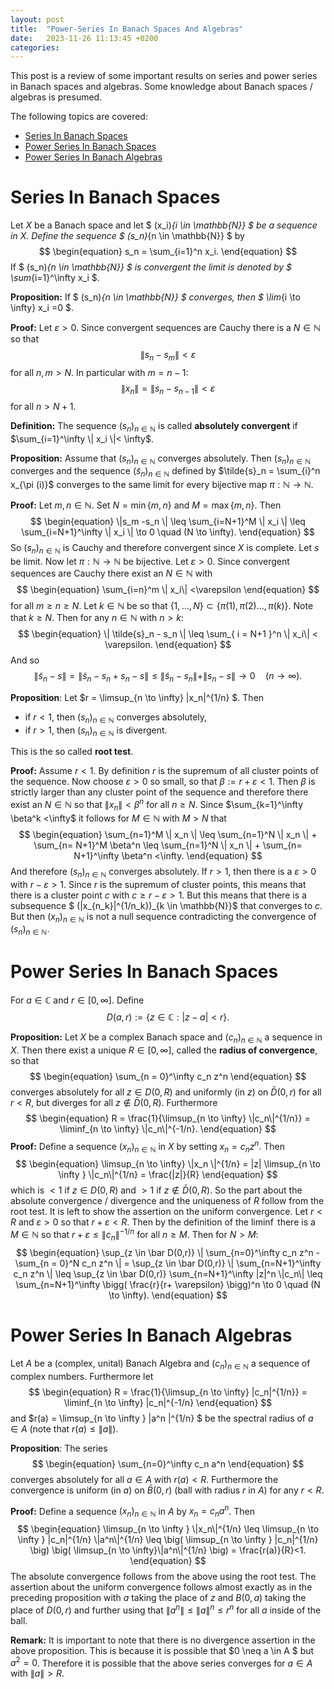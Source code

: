 ```yaml
---
layout: post
title:  "Power-Series In Banach Spaces And Algebras"
date:   2023-11-26 11:13:45 +0200
categories:
---
```


This post is a review of some important results on series and power series in Banach spaces and algebras.
Some knowledge about Banach spaces / algebras is presumed.

The following topics are covered:

- [Series In Banach Spaces](#series-in-banach-spaces)
- [Power Series In Banach Spaces ](#power-series-in-banach-spaces)
- [Power Series In Banach Algebras](#power-series-in-banach-algebras)

# Series In Banach Spaces

Let $X$ be a Banach space and let $ (x_i)_{i \in \mathbb{N}} $ be a sequence in $X$.
Define the sequence $ (s_n)_{n \in \mathbb{N}} $ by
$$
\begin{equation}
 s_n = \sum_{i=1}^n  x_i.
\end{equation}
 $$
If $ (s_n)_{n \in \mathbb{N}} $ is convergent the limit is denoted by $ \sum_{i=1}^\infty x_i $.

**Proposition:**
If $ (s_n)_{n \in \mathbb{N}} $ converges, then $ \lim_{i \to \infty} x_i =0 $.

**Proof:** 
Let $\varepsilon >0$.
Since convergent sequences are Cauchy there is a $N \in \mathbb{N}$ so that 
$$
\begin{equation}
 \| s_n - s_m \| < \varepsilon
\end{equation}
$$
for all $n,m >N$.
In particular with $m = n-1$: 
$$
\begin{equation}
\| x_n \| = \| s_n -s_{n-1} \| < \varepsilon
\end{equation}
$$
for all $n > N+1$.

**Definition:**
The sequence $(s_n)_{n \in \mathbb{N}}$ is called **absolutely convergent** if $\sum_{i=1}^\infty \| x_i \|< \infty$.

**Proposition:** Assume that  $(s_n)_{n \in \mathbb{N}}$ converges absolutely. Then $(s_n)_{n \in \mathbb{N}}$ converges and the sequence $(\tilde{s}_n)_{n \in \mathbb{N}}$
defined by $\tilde{s}_n = \sum_{i}^n x_{\pi (i)}$ 
 converges to the same limit for every bijective map $\pi : \mathbb{N} \to \mathbb{N}$.

**Proof:** 
Let $m,n \in \mathbb{N}$.
Set $N = \min \{m,n\}$ and $M = \max \{m,n \}$. Then
$$
\begin{equation}
\|s_m -s_n \| \leq \sum_{i=N+1}^M \| x_i \| \leq \sum_{i=N+1}^\infty \| x_i \|  \to 0 \quad  (N \to \infty).
\end{equation}
$$
So $(s_n)_{n \in \mathbb{N}}$ is Cauchy and therefore convergent since $X$ is complete. Let $s$ be limit. 
Now let $\pi : \mathbb{N} \to \mathbb{N}$ be bijective. Let $\varepsilon >0$. Since convergent sequences are Cauchy there exist an $N \in \mathbb{N}$
with 
$$
\begin{equation}
\sum_{i=n}^m \| x_i\| <\varepsilon
\end{equation}
$$
for all $m\geq n \geq N$.
Let $k \in \mathbb{N}$ be so that $\{1, \dots, N\} \subset \{ \pi(1), \pi(2) \dots, \pi(k) \}$. Note that $k\geq N$.
Then for any $n \in \mathbb{N}$ with $n>k$:
$$
\begin{equation}
\|  \tilde{s}_n - s_n \| \leq \sum_{ i = N+1 }^n  \| x_i\| < \varepsilon.
\end{equation}
$$
And so
$$
\begin{equation}
\| \tilde{s}_n -s \| = \| \tilde{s}_n - s_n + s_n -s \|  \leq \|  \tilde{s}_n -s_n \|  + \| s_n -s \| \to 0 \quad (n \to \infty).
\end{equation}
$$

**Proposition**:
Let $r = \limsup_{n \to \infty} \|x_n\|^{1/n}  $. Then 
- if $r<1$, then $(s_n)_{n \in \mathbb{N}}$ converges absolutely,
- if $r>1$,  then $(s_n)_{n \in \mathbb{N}}$ is divergent.

This is the so called **root test**.

**Proof:**
Assume $r<1$. By definition $r$ is the supremum of all cluster points of the sequence.
Now choose $\varepsilon>0$ so small, so that $\beta := r+ \varepsilon <1$. Then $\beta$ is strictly larger than any cluster point of the sequence and therefore there exist an $N \in \mathbb{N}$ so that $\|x_n\| < \beta ^n$ for all $n \geq N$. Since $\sum_{k=1}^\infty \beta^k <\infty$ it follows for $M \in \mathbb{N}$ with $M>N$ that
$$
\begin{equation}
\sum_{n=1}^M \| x_n \| \leq
\sum_{n=1}^N \| x_n \|  + \sum_{n= N+1}^M   \beta^n \leq  \sum_{n=1}^N \| x_n \|  + \sum_{n= N+1}^\infty   \beta^n <\infty. 
\end{equation}
$$
And therefore $(s_n)_{n \in \mathbb{N}}$ converges absolutely.
If $r>1$, then there is a $\varepsilon>0$ with $r-\varepsilon >1$. Since $r$ is the supremum of cluster points, this means that there is a cluster point $c$ with 
$c \geq r- \varepsilon >1$. But this means that there is a subsequence $ (\|x_{n_k}\|^{1/n_k})_{k \in \mathbb{N}}$ that converges to $c$.
But then $(x_{n})_{n \in \mathbb{N}}$ is not a null sequence contradicting the convergence of $(s_n)_{n \in \mathbb{N}}$.

# Power Series In Banach Spaces

For $a \in \mathbb{C}$ and $r \in [0, \infty]$. Define
$$
\begin{equation}
D(a,r) := \{ z \in \mathbb{C} : | z-a| <r\}.
\end{equation}
$$

**Proposition:** Let $X$ be a complex Banach space and $(c_n)_{n \in \mathbb{N}}$ a sequence in $X$. Then there exist a unique $R \in [0, \infty]$, called the **radius of convergence**, so that
$$
\begin{equation}
\sum_{n = 0}^\infty c_n z^n
\end{equation}
$$
converges absolutely for all $z \in D(0,R)$ and uniformly (in $z$) on $\bar D(0,r)$ for all $r<R$, but diverges for all $z \notin \bar D (0,R)$.
Furthermore
$$
\begin{equation}
R = \frac{1}{\limsup_{n \to \infty} \|c_n\|^{1/n}} = \liminf_{n \to \infty} \|c_n\|^{-1/n}.
\end{equation}
$$
**Proof:**
Define a sequence $(x_n)_{n \in \mathbb{N}}$ in $X$ by setting $x_n = c_n z^n$.
Then 
$$
\begin{equation}
\limsup_{n \to \infty} \|x_n \|^{1/n} =  |z| \limsup_{n \to \infty } \|c_n\|^{1/n}  = \frac{|z|}{R}
\end{equation}
$$
which is $<1$ if $z \in D(0,R)$ and $>1$ if $z \notin \bar D (0,R)$. So the part about the absolute convergence / divergence and the uniqueness of $R$ follow from the root test.
It is left to show the assertion on the uniform convergence.
Let $r<R$ and $\varepsilon >0$ so that $r+ \varepsilon< R$. Then by the definition of the $\liminf$ there is a $M \in \mathbb{N}$ so that
$r + \varepsilon \leq \|c_n\|^{-1/n}$ for all $n \geq M$.
 Then for $N>M$:
$$
\begin{equation}
\sup_{z \in \bar D(0,r)} \| \sum_{n=0}^\infty c_n z^n - \sum_{n = 0}^N c_n z^n \| 
= \sup_{z \in \bar D(0,r)} \|  \sum_{n=N+1}^\infty c_n z^n \|   \leq  \sup_{z \in \bar D(0,r)}  \sum_{n=N+1}^\infty  |z|^n \|c_n\|
\leq    \sum_{n=N+1}^\infty \bigg( \frac{r}{r+ \varepsilon} \bigg)^n \to 0 \quad (N \to \infty).
\end{equation}
$$

# Power Series In Banach Algebras

Let $A$ be a (complex, unital) Banach Algebra and $(c_n)_{n \in \mathbb{N}}$ a sequence of complex numbers. 
Furthermore let 
$$
\begin{equation}
R = \frac{1}{\limsup_{n \to \infty} |c_n|^{1/n}} = \liminf_{n \to \infty} |c_n|^{-1/n}
\end{equation}
$$
and $r(a) = \limsup_{n \to \infty } \|a^n \|^{1/n} $ be the spectral radius of $a \in A$ (note that $r(a) \leq \|a\|$).

**Proposition**:
The series 
$$
\begin{equation}
\sum_{n=0}^\infty c_n a^n
\end{equation}
$$
converges absolutely for all $a \in A$ with $r (a) < R$. Furthermore the convergence is uniform (in $a$) on $\bar B(0,r)$ (ball with radius $r$ in $A$) for any $r<R$.

**Proof:**
Define a sequence $(x_n)_{n \in \mathbb{N}}$ in $A$ by $x_n = c_n a^n$.
Then
$$
\begin{equation}
\limsup_{n \to \infty } \|x_n\|^{1/n} \leq \limsup_{n \to \infty }  |c_n|^{1/n} \|a^n\|^{1/n} \leq \big( \limsup_{n \to \infty }  |c_n|^{1/n} \big) \big( \limsup_{n \to \infty}\|a^n\|^{1/n}  \big) = \frac{r(a)}{R}<1.
\end{equation}
$$
The absolute convergence follows from the above using the root test.
The assertion about the uniform convergence follows almost exactly as in the preceding proposition with $a$ taking the place of $z$ and $B(0,a)$ taking the place of $D(0,r)$ and further using that $\|a^n\| \leq \|a\|^n \leq r^n$ for all $a$ inside of the ball.

**Remark:**
It is important to note that there is no divergence assertion in the above proposition. This is because it is possible that $0 \neq a \in A $ but $a^2=0$. Therefore it is possible that the above series converges for $a \in A$ with $\|a\| >R$.
